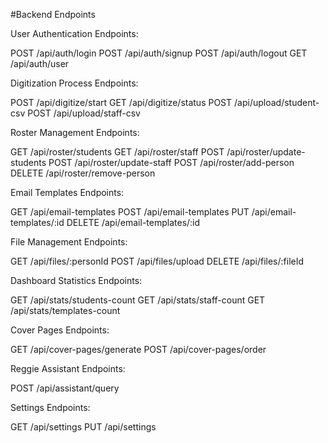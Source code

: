 
#Backend Endpoints

User Authentication Endpoints:

POST /api/auth/login
POST /api/auth/signup
POST /api/auth/logout
GET /api/auth/user

Digitization Process Endpoints:

POST /api/digitize/start
GET /api/digitize/status
POST /api/upload/student-csv
POST /api/upload/staff-csv

Roster Management Endpoints:

GET /api/roster/students
GET /api/roster/staff
POST /api/roster/update-students
POST /api/roster/update-staff
POST /api/roster/add-person
DELETE /api/roster/remove-person

Email Templates Endpoints:

GET /api/email-templates
POST /api/email-templates
PUT /api/email-templates/:id
DELETE /api/email-templates/:id

File Management Endpoints:

GET /api/files/:personId
POST /api/files/upload
DELETE /api/files/:fileId

Dashboard Statistics Endpoints:

GET /api/stats/students-count
GET /api/stats/staff-count
GET /api/stats/templates-count

Cover Pages Endpoints:

GET /api/cover-pages/generate
POST /api/cover-pages/order

Reggie Assistant Endpoints:

POST /api/assistant/query

Settings Endpoints:

GET /api/settings
PUT /api/settings